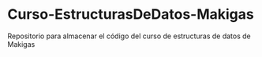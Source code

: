 # Curso-EstructurasDeDatos-Makigas
Repositorio para almacenar el código del curso de estructuras de datos de Makigas
